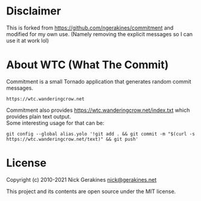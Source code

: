 # Disclaimer
This is forked from https://github.com/ngerakines/commitment and modified for my own use. (Namely removing the explicit messages so I can use it at work lol)

# About WTC (What The Commit)
Commitment is a small Tornado application that generates random commit messages.

    https://wtc.wanderingcrow.net

Commitment also provides https://wtc.wanderingcrow.net/index.txt which provides plain text output.  
Some interesting usage for that can be:
```
git config --global alias.yolo '!git add . && git commit -m "$(curl -s https://wtc.wanderingcrow.net/text)" && git push'
```

# License

Copyright (c) 2010-2021 Nick Gerakines <nick@gerakines.net>

This project and its contents are open source under the MIT license.
